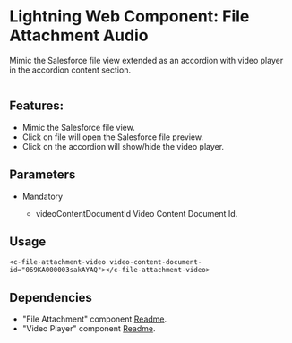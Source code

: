# Lightning Web Component: File Attachment Audio

Mimic the Salesforce file view extended as an accordion with video player in the accordion content section.

<img src="docs/animation.gif" alt=""/>

## Features:

- Mimic the Salesforce file view.
- Click on file will open the Salesforce file preview.
- Click on the accordion will show/hide the video player.

## Parameters

- Mandatory

  - videoContentDocumentId Video Content Document Id.

## Usage

```
<c-file-attachment-video video-content-document-id="069KA000003sakAYAQ"></c-file-attachment-video>
```

## Dependencies

- "File Attachment" component [Readme](<./File Attachment/readme.md>).
- "Video Player" component [Readme](<./Video Player/readme.md>).
